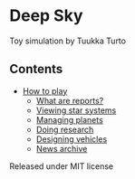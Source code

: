 Deep Sky
========

Toy simulation by Tuukka Turto

Contents
--------

* [How to play](howtoplay)
  * [What are reports?](reports)
  * [Viewing star systems](starsystem)
  * [Managing planets](planet)
  * [Doing research](research)
  * [Designing vehicles](designer)
  * [News archive](messages)

Released under MIT license

